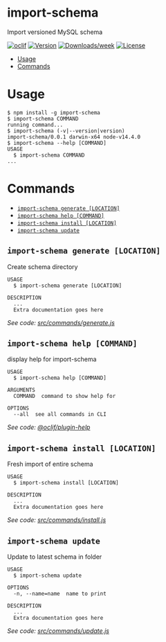 import-schema
=============

Import versioned MySQL schema

[![oclif](https://img.shields.io/badge/cli-oclif-brightgreen.svg)](https://oclif.io)
[![Version](https://img.shields.io/npm/v/import-schema.svg)](https://npmjs.org/package/import-schema)
[![Downloads/week](https://img.shields.io/npm/dw/import-schema.svg)](https://npmjs.org/package/import-schema)
[![License](https://img.shields.io/npm/l/import-schema.svg)](https://github.com/oshtrak/import-schema/blob/master/package.json)

<!-- toc -->
* [Usage](#usage)
* [Commands](#commands)
<!-- tocstop -->
# Usage
<!-- usage -->
```sh-session
$ npm install -g import-schema
$ import-schema COMMAND
running command...
$ import-schema (-v|--version|version)
import-schema/0.0.1 darwin-x64 node-v14.4.0
$ import-schema --help [COMMAND]
USAGE
  $ import-schema COMMAND
...
```
<!-- usagestop -->
# Commands
<!-- commands -->
* [`import-schema generate [LOCATION]`](#import-schema-generate-location)
* [`import-schema help [COMMAND]`](#import-schema-help-command)
* [`import-schema install [LOCATION]`](#import-schema-install-location)
* [`import-schema update`](#import-schema-update)

## `import-schema generate [LOCATION]`

Create schema directory

```
USAGE
  $ import-schema generate [LOCATION]

DESCRIPTION
  ...
  Extra documentation goes here
```

_See code: [src/commands/generate.js](https://github.com/KierenBP/import-schema/blob/v0.0.1/src/commands/generate.js)_

## `import-schema help [COMMAND]`

display help for import-schema

```
USAGE
  $ import-schema help [COMMAND]

ARGUMENTS
  COMMAND  command to show help for

OPTIONS
  --all  see all commands in CLI
```

_See code: [@oclif/plugin-help](https://github.com/oclif/plugin-help/blob/v3.2.0/src/commands/help.ts)_

## `import-schema install [LOCATION]`

Fresh import of entire schema

```
USAGE
  $ import-schema install [LOCATION]

DESCRIPTION
  ...
  Extra documentation goes here
```

_See code: [src/commands/install.js](https://github.com/KierenBP/import-schema/blob/v0.0.1/src/commands/install.js)_

## `import-schema update`

Update to latest schema in folder

```
USAGE
  $ import-schema update

OPTIONS
  -n, --name=name  name to print

DESCRIPTION
  ...
  Extra documentation goes here
```

_See code: [src/commands/update.js](https://github.com/KierenBP/import-schema/blob/v0.0.1/src/commands/update.js)_
<!-- commandsstop -->
